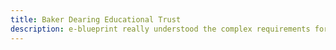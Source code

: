 ```yaml
---
title: Baker Dearing Educational Trust
description: e-blueprint really understood the complex requirements for our education website, UTColleges.org. Nick and his team worked tirelessly and very creatively to produce an engaging and comprehensive website. Further to this, and at short notice, we commissioned e-blueprint to build a website for our charity bakerdearing.org from scratch. They were easy to work with, took a simple brief and turned it into a site with real impact, and in doing so kept to an ambitious timescale. Thanks again for your excellent support. No doubt, we’ll be back in touch soon!
---
```


